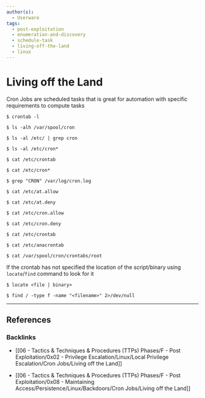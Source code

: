 ```yaml
---
author(s):
  - Userware
tags:
  - post-exploitation
  - enumeration-and-discovery
  - schedule-task
  - living-off-the-land
  - linux
---
```

# Living off the Land

Cron Jobs are scheduled tasks that is great for automation with specific requirements to compute tasks

```
$ crontab -l

$ ls -alh /var/spool/cron

$ ls -al /etc/ | grep cron

$ ls -al /etc/cron*

$ cat /etc/crontab

$ cat /etc/cron*
```

```
$ grep "CRON" /var/log/cron.log

$ cat /etc/at.allow

$ cat /etc/at.deny

$ cat /etc/cron.allow

$ cat /etc/cron.deny

$ cat /etc/crontab

$ cat /etc/anacrontab

$ cat /var/spool/cron/crontabs/root
```

If the crontab has not specified the location of the script/binary using `locate`/`find` command to look for it

```
$ locate <file | binary>

$ find / -type f -name "<filename>" 2>/dev/null
```

---
## References

### Backlinks

- [[06 - Tactics & Techniques & Procedures (TTPs) Phases/F - Post Exploitation/0x02 - Privilege Escalation/Linux/Local Privilege Escalation/Cron Jobs/Living off the Land]]

- [[06 - Tactics & Techniques & Procedures (TTPs) Phases/F - Post Exploitation/0x08 - Maintaining Access/Persistence/Linux/Backdoors/Cron Jobs/Living off the Land]]